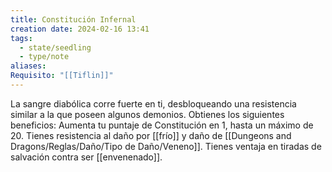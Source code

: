 ```yaml
---
title: Constitución Infernal
creation date: 2024-02-16 13:41
tags:
  - state/seedling
  - type/note
aliases: 
Requisito: "[[Tiflin]]"
---
```


La sangre diabólica corre fuerte en ti, desbloqueando una resistencia similar a la que poseen algunos demonios.
Obtienes los siguientes beneficios:
Aumenta tu puntaje de Constitución en 1, hasta un máximo de 20.
Tienes resistencia al daño por [[frío]] y daño de [[Dungeons and Dragons/Reglas/Daño/Tipo de Daño/Veneno]].
Tienes ventaja en tiradas de salvación contra ser [[envenenado]].